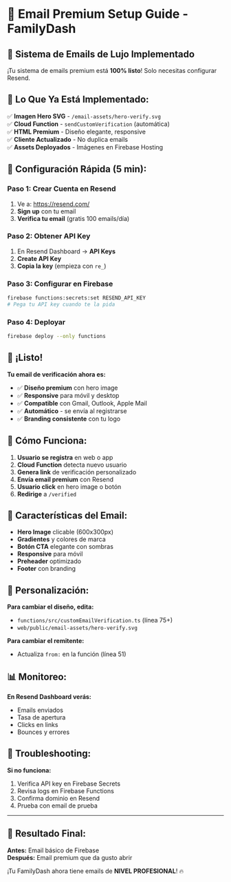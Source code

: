 # 🎨 Email Premium Setup Guide - FamilyDash

## 🚀 **Sistema de Emails de Lujo Implementado**

¡Tu sistema de emails premium está **100% listo**! Solo necesitas configurar Resend.

## 📧 **Lo Que Ya Está Implementado:**

✅ **Imagen Hero SVG** - `/email-assets/hero-verify.svg`  
✅ **Cloud Function** - `sendCustomVerification` (automática)  
✅ **HTML Premium** - Diseño elegante, responsive  
✅ **Cliente Actualizado** - No duplica emails  
✅ **Assets Deployados** - Imágenes en Firebase Hosting

## 🔑 **Configuración Rápida (5 min):**

### **Paso 1: Crear Cuenta en Resend**

1. Ve a: https://resend.com/
2. **Sign up** con tu email
3. **Verifica tu email** (gratis 100 emails/día)

### **Paso 2: Obtener API Key**

1. En Resend Dashboard → **API Keys**
2. **Create API Key**
3. **Copia la key** (empieza con `re_`)

### **Paso 3: Configurar en Firebase**

```bash
firebase functions:secrets:set RESEND_API_KEY
# Pega tu API key cuando te la pida
```

### **Paso 4: Deployar**

```bash
firebase deploy --only functions
```

## 🎊 **¡Listo!**

**Tu email de verificación ahora es:**

- ✅ **Diseño premium** con hero image
- ✅ **Responsive** para móvil y desktop
- ✅ **Compatible** con Gmail, Outlook, Apple Mail
- ✅ **Automático** - se envía al registrarse
- ✅ **Branding consistente** con tu logo

## 📱 **Cómo Funciona:**

1. **Usuario se registra** en web o app
2. **Cloud Function** detecta nuevo usuario
3. **Genera link** de verificación personalizado
4. **Envía email premium** con Resend
5. **Usuario click** en hero image o botón
6. **Redirige** a `/verified`

## 🎨 **Características del Email:**

- **Hero Image** clicable (600x300px)
- **Gradientes** y colores de marca
- **Botón CTA** elegante con sombras
- **Responsive** para móvil
- **Preheader** optimizado
- **Footer** con branding

## 🔧 **Personalización:**

**Para cambiar el diseño, edita:**

- `functions/src/customEmailVerification.ts` (línea 75+)
- `web/public/email-assets/hero-verify.svg`

**Para cambiar el remitente:**

- Actualiza `from:` en la función (línea 51)

## 📊 **Monitoreo:**

**En Resend Dashboard verás:**

- Emails enviados
- Tasa de apertura
- Clicks en links
- Bounces y errores

## 🚨 **Troubleshooting:**

**Si no funciona:**

1. Verifica API key en Firebase Secrets
2. Revisa logs en Firebase Functions
3. Confirma dominio en Resend
4. Prueba con email de prueba

---

## 🎉 **Resultado Final:**

**Antes:** Email básico de Firebase  
**Después:** Email premium que da gusto abrir

¡Tu FamilyDash ahora tiene emails de **NIVEL PROFESIONAL**! 🔥
